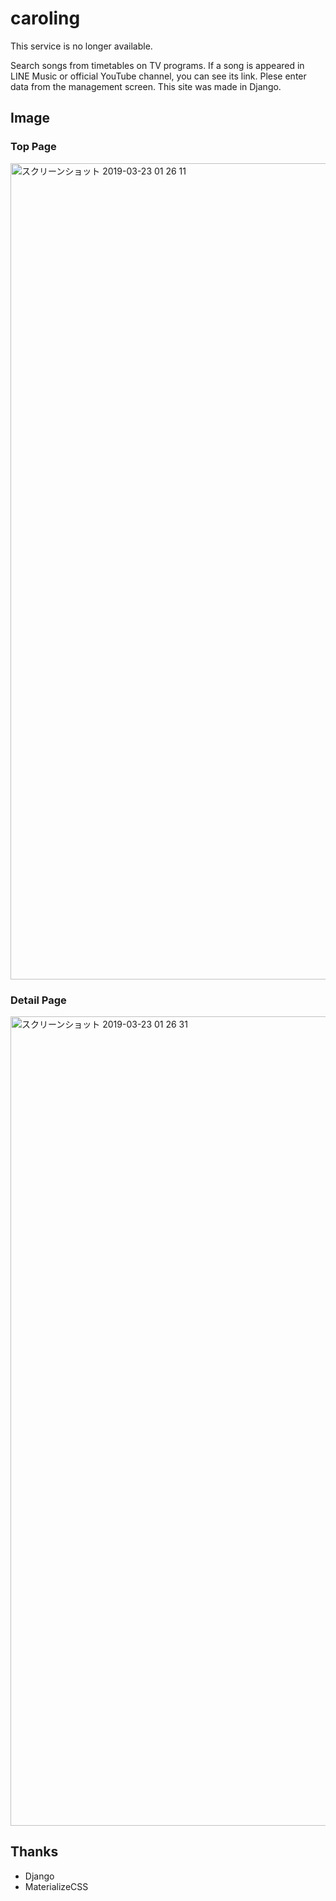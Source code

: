 # caroling
This service is no longer available.

Search songs from timetables on TV programs. If a song is appeared in LINE Music or official YouTube channel, you can see its link. Plese enter data from the management screen. This site was made in Django. 

## Image
### Top Page
<img width="1306" alt="スクリーンショット 2019-03-23 01 26 11" src="https://user-images.githubusercontent.com/41543603/54838328-b0efdf00-4d0b-11e9-9586-f17d246377d6.png">

### Detail Page
<img width="1295" alt="スクリーンショット 2019-03-23 01 26 31" src="https://user-images.githubusercontent.com/41543603/55004827-434ef600-501e-11e9-8cec-8327ba9e72c1.png">


## Thanks
- Django
- MaterializeCSS
